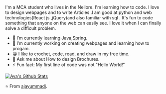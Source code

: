 


I'm a  MCA student who lives in the Nellore. I'm learning how to code. I love to design webpages and to write Articles .I am good at python and web technologies(React js ,jQuery)and also familiar with sql  .  It's fun to code something that anyone on the web can easily see. I love it when I can finally solve a difficult problem.

- 🌱 I’m currently learning Java,Spring.
- 🔭 I’m currently working on creating webpages and learning how to progam.
- 😀 I like to crochet, code, read, and draw in my free time.
- 💬 Ask me about How to design Brochures.
- ⚡ Fun fact: My first line of code was not "Hello World!"

[![Ava's Github Stats](https://github-readme-stats.vercel.app/api?username=ajayummadi123)](https://github.com/ajayummadi123/github-readme-stats)

⭐️ From [ajayummadi](https://github.com/ajayummadi123).
